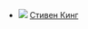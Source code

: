 * ![](/books/nonf_biography/Вадим%20Викторович%20Эрлихман/Стивен%20Кинг.jpg) [Стивен Кинг](/books/nonf_biography/Вадим%20Викторович%20Эрлихман/Стивен%20Кинг)